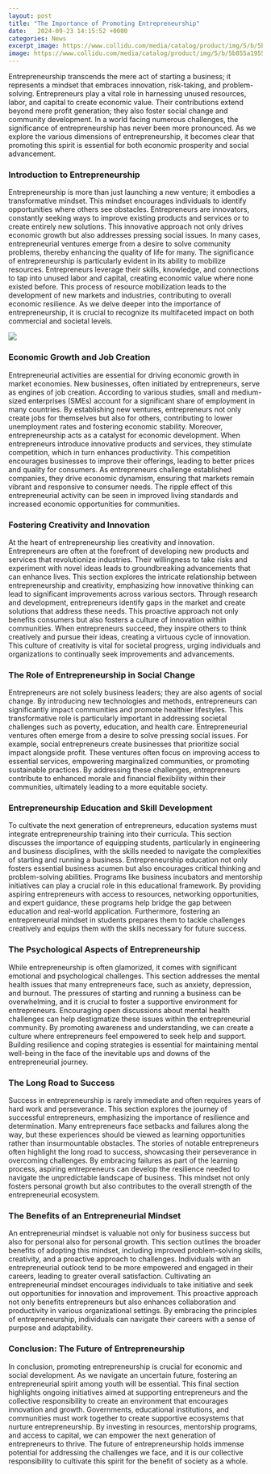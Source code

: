 ```yaml
---
layout: post
title: "The Importance of Promoting Entrepreneurship"
date:   2024-09-23 14:15:52 +0000
categories: News
excerpt_image: https://www.collidu.com/media/catalog/product/img/5/b/5b855a19555f65a007cfe39c1adf18d4a39c8786a8976fcf4c194c52a9858071/importance-of-entrepreneurship-slide1.png
image: https://www.collidu.com/media/catalog/product/img/5/b/5b855a19555f65a007cfe39c1adf18d4a39c8786a8976fcf4c194c52a9858071/importance-of-entrepreneurship-slide1.png
---
```


Entrepreneurship transcends the mere act of starting a business; it represents a mindset that embraces innovation, risk-taking, and problem-solving. Entrepreneurs play a vital role in harnessing unused resources, labor, and capital to create economic value. Their contributions extend beyond mere profit generation; they also foster social change and community development. In a world facing numerous challenges, the significance of entrepreneurship has never been more pronounced. As we explore the various dimensions of entrepreneurship, it becomes clear that promoting this spirit is essential for both economic prosperity and social advancement.
### Introduction to Entrepreneurship
Entrepreneurship is more than just launching a new venture; it embodies a transformative mindset. This mindset encourages individuals to identify opportunities where others see obstacles. Entrepreneurs are innovators, constantly seeking ways to improve existing products and services or to create entirely new solutions. This innovative approach not only drives economic growth but also addresses pressing social issues. In many cases, entrepreneurial ventures emerge from a desire to solve community problems, thereby enhancing the quality of life for many.
The significance of entrepreneurship is particularly evident in its ability to mobilize resources. Entrepreneurs leverage their skills, knowledge, and connections to tap into unused labor and capital, creating economic value where none existed before. This process of resource mobilization leads to the development of new markets and industries, contributing to overall economic resilience. As we delve deeper into the importance of entrepreneurship, it is crucial to recognize its multifaceted impact on both commercial and societal levels.

![](https://www.collidu.com/media/catalog/product/img/5/b/5b855a19555f65a007cfe39c1adf18d4a39c8786a8976fcf4c194c52a9858071/importance-of-entrepreneurship-slide1.png)
### Economic Growth and Job Creation
Entrepreneurial activities are essential for driving economic growth in market economies. New businesses, often initiated by entrepreneurs, serve as engines of job creation. According to various studies, small and medium-sized enterprises (SMEs) account for a significant share of employment in many countries. By establishing new ventures, entrepreneurs not only create jobs for themselves but also for others, contributing to lower unemployment rates and fostering economic stability.
Moreover, entrepreneurship acts as a catalyst for economic development. When entrepreneurs introduce innovative products and services, they stimulate competition, which in turn enhances productivity. This competition encourages businesses to improve their offerings, leading to better prices and quality for consumers. As entrepreneurs challenge established companies, they drive economic dynamism, ensuring that markets remain vibrant and responsive to consumer needs. The ripple effect of this entrepreneurial activity can be seen in improved living standards and increased economic opportunities for communities.
### Fostering Creativity and Innovation
At the heart of entrepreneurship lies creativity and innovation. Entrepreneurs are often at the forefront of developing new products and services that revolutionize industries. Their willingness to take risks and experiment with novel ideas leads to groundbreaking advancements that can enhance lives. This section explores the intricate relationship between entrepreneurship and creativity, emphasizing how innovative thinking can lead to significant improvements across various sectors.
Through research and development, entrepreneurs identify gaps in the market and create solutions that address these needs. This proactive approach not only benefits consumers but also fosters a culture of innovation within communities. When entrepreneurs succeed, they inspire others to think creatively and pursue their ideas, creating a virtuous cycle of innovation. This culture of creativity is vital for societal progress, urging individuals and organizations to continually seek improvements and advancements.
### The Role of Entrepreneurship in Social Change
Entrepreneurs are not solely business leaders; they are also agents of social change. By introducing new technologies and methods, entrepreneurs can significantly impact communities and promote healthier lifestyles. This transformative role is particularly important in addressing societal challenges such as poverty, education, and health care.
Entrepreneurial ventures often emerge from a desire to solve pressing social issues. For example, social entrepreneurs create businesses that prioritize social impact alongside profit. These ventures often focus on improving access to essential services, empowering marginalized communities, or promoting sustainable practices. By addressing these challenges, entrepreneurs contribute to enhanced morale and financial flexibility within their communities, ultimately leading to a more equitable society.
### Entrepreneurship Education and Skill Development
To cultivate the next generation of entrepreneurs, education systems must integrate entrepreneurship training into their curricula. This section discusses the importance of equipping students, particularly in engineering and business disciplines, with the skills needed to navigate the complexities of starting and running a business. Entrepreneurship education not only fosters essential business acumen but also encourages critical thinking and problem-solving abilities.
Programs like business incubators and mentorship initiatives can play a crucial role in this educational framework. By providing aspiring entrepreneurs with access to resources, networking opportunities, and expert guidance, these programs help bridge the gap between education and real-world application. Furthermore, fostering an entrepreneurial mindset in students prepares them to tackle challenges creatively and equips them with the skills necessary for future success.
### The Psychological Aspects of Entrepreneurship
While entrepreneurship is often glamorized, it comes with significant emotional and psychological challenges. This section addresses the mental health issues that many entrepreneurs face, such as anxiety, depression, and burnout. The pressures of starting and running a business can be overwhelming, and it is crucial to foster a supportive environment for entrepreneurs.
Encouraging open discussions about mental health challenges can help destigmatize these issues within the entrepreneurial community. By promoting awareness and understanding, we can create a culture where entrepreneurs feel empowered to seek help and support. Building resilience and coping strategies is essential for maintaining mental well-being in the face of the inevitable ups and downs of the entrepreneurial journey.
### The Long Road to Success
Success in entrepreneurship is rarely immediate and often requires years of hard work and perseverance. This section explores the journey of successful entrepreneurs, emphasizing the importance of resilience and determination. Many entrepreneurs face setbacks and failures along the way, but these experiences should be viewed as learning opportunities rather than insurmountable obstacles.
The stories of notable entrepreneurs often highlight the long road to success, showcasing their perseverance in overcoming challenges. By embracing failures as part of the learning process, aspiring entrepreneurs can develop the resilience needed to navigate the unpredictable landscape of business. This mindset not only fosters personal growth but also contributes to the overall strength of the entrepreneurial ecosystem.
### The Benefits of an Entrepreneurial Mindset
An entrepreneurial mindset is valuable not only for business success but also for personal also for personal growth. This section outlines the broader benefits of adopting this mindset, including improved problem-solving skills, creativity, and a proactive approach to challenges. Individuals with an entrepreneurial outlook tend to be more empowered and engaged in their careers, leading to greater overall satisfaction.
Cultivating an entrepreneurial mindset encourages individuals to take initiative and seek out opportunities for innovation and improvement. This proactive approach not only benefits entrepreneurs but also enhances collaboration and productivity in various organizational settings. By embracing the principles of entrepreneurship, individuals can navigate their careers with a sense of purpose and adaptability.
### Conclusion: The Future of Entrepreneurship
In conclusion, promoting entrepreneurship is crucial for economic and social development. As we navigate an uncertain future, fostering an entrepreneurial spirit among youth will be essential. This final section highlights ongoing initiatives aimed at supporting entrepreneurs and the collective responsibility to create an environment that encourages innovation and growth.
Governments, educational institutions, and communities must work together to create supportive ecosystems that nurture entrepreneurship. By investing in resources, mentorship programs, and access to capital, we can empower the next generation of entrepreneurs to thrive. The future of entrepreneurship holds immense potential for addressing the challenges we face, and it is our collective responsibility to cultivate this spirit for the benefit of society as a whole.